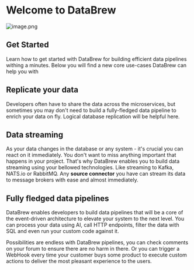 # Welcome to DataBrew 
<!--Writerside adds this topic when you create a new documentation project.
You can use it as a sandbox to play with Writerside features, and remove it from the TOC when you don't need it anymore.
If you want to re-add it for your experiments, click + to create a new topic, choose Topic from Template, and select the 
"Starter" template.-->

![image.png](image.png)

## Get Started
Learn how to get started with DataBrew for building efficient data pipelines withing a minutes.
Below you will find a new core use-cases DataBrew can help you with

## Replicate your data
Developers often have to share the data across the microservices, but sometimes you may don't need to build a fully-fledged data pipeline
to enrich your data on fly. 
Logical database replication will be helpful here. 


## Data streaming
As your data changes in the database or any system - it's crucial you can react on it immediately. 
You don't want to miss anything important that happens in your project. That's why DataBrew enables you to build data streaming
using your bellowed technologies. Like streaming to Kafka, NATS.io or RabbitMQ.
Any **source connector** you have can stream its data to message brokers with ease and almost immediately.

## Fully fledged data pipelines
DataBrew enables developers to build data pipelines that will be a core of the event-driven architecture to elevate your
system to the next level. You can process your data using AI, call HTTP endpoints, filter the data with SQL and even run your
custom code against it.

Possibilities are endless with DataBrew pipelines, you can check comments on your forum to ensure there are no harm in there.
Or you can trigger a WebHook every time your customer buys some product to execute custom actions to deliver the most pleasant experience 
to the users.

